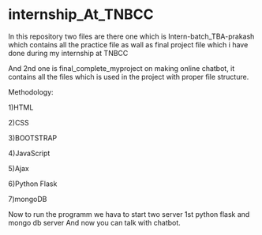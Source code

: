 # internship_At_TNBCC
In this repository two files are there one which is Intern-batch_TBA-prakash which contains all the practice file as wall as final project file which i have done during my internship at TNBCC 

And 2nd one is final_complete_myproject on making online chatbot, it contains all the files which is used in the project with proper file structure.

Methodology:

   1)HTML
   
   2)CSS
   
   3)BOOTSTRAP
   
   4)JavaScript
   
   5)Ajax
   
   6)Python Flask
   
   7)mongoDB
   
Now to run the programm we hava to start two server 1st python flask and mongo db server
And now you can talk with chatbot.

